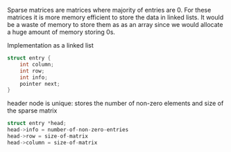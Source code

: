 Sparse matrices are matrices where majority of entries are 0. 
For these matrices it is more memory efficient to store the data in linked lists. It would be a waste of memory to store them as as an array since we would allocate a huge amount of memory storing 0s.


Implementation as a linked list
```c
struct entry {
	int column;
	int row;
	int info;
	pointer next;
}
```
header node is unique: stores the number of non-zero elements and size of the sparse matrix
```c
struct entry *head;
head->info = number-of-non-zero-entries
head->row = size-of-matrix
head->column = size-of-matrix
```
